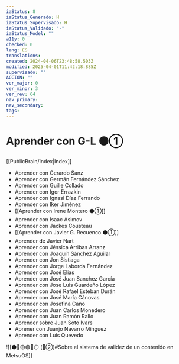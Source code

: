 ```yaml
---
iaStatus: 8
iaStatus_Generado: H
iaStatus_Supervisado: H
iaStatus_Validado: "-"
iaStatus_Model: ""
a11y: 0
checked: 0
lang: ES
translations: 
created: 2024-04-06T23:48:58.503Z
modified: 2025-04-01T11:42:18.885Z
supervisado: ""
ACCION: ""
ver_major: 0
ver_minor: 3
ver_rev: 64
nav_primary: 
nav_secondary: 
tags:
---
```

# Aprender con G-L ⚫①

[[PublicBrain/Index|Index]]

* Aprender con Gerardo Sanz
* Aprender con Germán Fernández Sánchez
* Aprender con Guille Collado
* Aprender con Igor Errazkin
* Aprender con Ignasi Díaz Ferrando
* Aprender con Iker Jiménez
* [[Aprender con Irene Montero ⚫①]]
* Aprender con Isaac Asimov
* Aprender con Jackes Cousteau
* [[Aprender con Javier G. Recuenco ⚫①]]
* Aprender de Javier Nart 
* Aprender con Jéssica Arribas Arranz
* Aprender con Joaquín Sánchez Aguilar
* Aprender con Jon Sistiaga
* Aprender con Jorge Laborda Fernández
* Aprender con José Elias
* Aprender con José Juan Sanchez García
* Aprender con Jose Luis Guardeño López
* Aprender con José Rafael Esteban Durán
* Aprender con José María Cánovas
* Aprender con Josefina Cano
* Aprender con Juan Carlos Monedero
* Aprender con Juan Ramón Rallo
* Aprender sobre Juan Soto Ivars
* Aprener con Juanjo Navarro Mínguez
* Aprender con Luis Quevedo

![[⚫🔴🟡🟢🔵⚪ (🔴②)#Sobre el sistema de validez de un contenido en MetsuOS]]